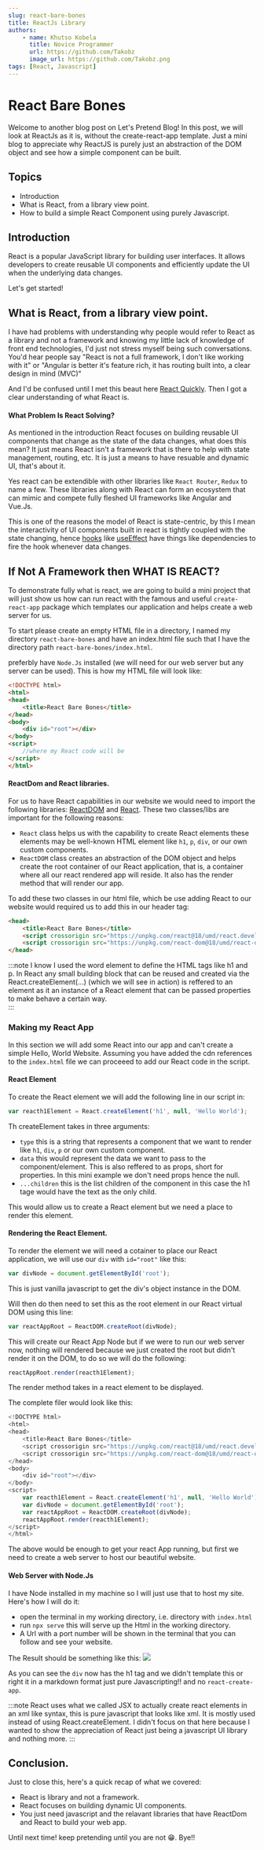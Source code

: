 ```yaml
---
slug: react-bare-bones
title: ReactJs Library
authors: 
    - name: Khutso Kobela
      title: Novice Programmer
      url: https://github.com/Takobz
      image_url: https://github.com/Takobz.png
tags: [React, Javascript]
---
```



# React Bare Bones

Welcome to another blog post on Let's Pretend Blog! In this post, we will look at ReactJs as it is, without the create-react-app template. Just a mini blog to appreciate why ReactJS is purely just an abstraction of the DOM object and see how a simple component can be built.

## Topics
- Introduction
- What is React, from a library view point.
- How to build a simple React Component using purely Javascript.

## Introduction

React is a popular JavaScript library for building user interfaces. It allows developers to create reusable UI components and efficiently update the UI when the underlying data changes.

Let's get started!

## What is React, from a library view point.
I have had problems with understanding why people would refer to React as a library and not a framework and knowing my little lack of knowledge of front end technologies, I'd just not stress myself being such conversations. You'd hear people say "React is not a full framework, I don't like working with it" or "Angular is better it's feature rich, it has routing built into, a clear design in mind (MVC)"  

And I'd be confused until I met this beaut here [React Quickly](https://www.manning.com/books/react-quickly-second-edition). Then I got a clear understanding of what React is.

#### What Problem Is React Solving?
As mentioned in the introduction React focuses on building reusable UI components that change as the state of the data changes, what does this mean? It just means React isn't a framework that is there to help with state management, routing, etc. It is just a means to have resuable and dynamic UI, that's about it.  

Yes react can be extendible with other libraries like `React Router`, `Redux` to name a few. These libraries along with React can form an ecosystem that can mimic and compete fully fleshed UI frameworks like Angular and Vue.Js.

This is one of the reasons the model of React is state-centric, by this I mean the interactivity of UI components built in react is tightly coupled with the state changing, hence [hooks](https://react.dev/reference/react/hooks) like [useEffect](https://react.dev/reference/react/useEffect) have things like dependencies to fire the hook whenever data changes.  

## If Not A Framework then WHAT IS REACT?
To demonstrate fully what is react, we are going to build a mini project that will just show us how can run react with the famous and useful `create-react-app` package which templates our application and helps create a web server for us.

To start please create an empty HTML file in a directory, I named my directory `react-bare-bones` and have an index.html file such that I have the directory path `react-bare-bones/index.html`.

preferbly have `Node.Js` installed (we will need for our web server but any server can be used). This is how my HTML file will look like:
```html
<!DOCTYPE html>
<html>
<head>
    <title>React Bare Bones</title>
</head>
<body>
    <div id="root"></div>
</body>
<script>
    //where my React code will be
</script>
</html>
```

#### ReactDom and React libraries.
For us to have React capabilities in our website we would need to import the following libraries: [ReactDOM](https://unpkg.com/react-dom@18/umd/react-dom.development.js) and [React](https://unpkg.com/react@18/umd/react.development.js). These two classes/libs are important for the following reasons:
- `React` class helps us with the capability to create React elements these elements may be well-known HTML element like `h1`, `p`, `div`, or our own custom components.
- `ReactDOM` class creates an abstraction of the DOM object and helps create the root container of our React application, that is, a container where all our react rendered app will reside. It also has the render method that will render our app.

To add these two classes in our html file, which be use adding React to our website would required us to add this in our header tag:
```html
<head>
    <title>React Bare Bones</title>
    <script crossorigin src="https://unpkg.com/react@18/umd/react.development.js"></script>
    <script crossorigin src="https://unpkg.com/react-dom@18/umd/react-dom.development.js"></script>
</head>
```

:::note
I know I used the word element to define the HTML tags like h1 and p. In React any small building block that can be reused and created via the React.createElement(...) (which we will see in action) is reffered to an element as it an instance of a React element that can be passed properties to make behave a certain way.  
:::

### Making my React App
In this section we will add some React into our app and can't create a simple Hello, World Website. Assuming you have added the cdn references to the `index.html` file we can proceeed to add our React code in the script.

#### React Element
To create the React element we will add the following line in our script in:

```js
var reacth1Element = React.createElement('h1', null, 'Hello World');
```

Th createElement takes in three arguments:
- `type` this is a string that represents a component that we want to render like `h1`, `div`, `p` or our own custom component.
- `data` this would represent the data we want to pass to the component/element. This is also reffered to as props, short for properties. In this mini example we don't need props hence the null.
- `...children` this is the list children of the component in this case the h1 tage would have the text as the only child.

This would allow us to create a React element but we need a place to render this element.

#### Rendering the React Element.
To render the element we will need a cotainer to place our React application, we will use our `div` with `id="root"` like this:
```js
var divNode = document.getElementById('root');
```
This is just vanilla javascript to get the div's object instance in the DOM.

Will then do then need to set this as the root element in our React virtual DOM using this line:
```js
var reactAppRoot = ReactDOM.createRoot(divNode);
```

This will create our React App Node but if we were to run our web server now, nothing will rendered because we just created the root but didn't render it on the DOM, to do so we will do the following:
```js
reactAppRoot.render(reacth1Element);
```

The render method takes in a react element to be displayed.

The complete filer would look like this:
```js
<!DOCTYPE html>
<html>
<head>
    <title>React Bare Bones</title>
    <script crossorigin src="https://unpkg.com/react@18/umd/react.development.js"></script>
    <script crossorigin src="https://unpkg.com/react-dom@18/umd/react-dom.development.js"></script>
</head>
<body>
    <div id="root"></div>
</body>
<script>
    var reacth1Element = React.createElement('h1', null, 'Hello World');
    var divNode = document.getElementById('root');
    var reactAppRoot = ReactDOM.createRoot(divNode);
    reactAppRoot.render(reacth1Element);
</script>
</html>

```

The above would be enough to get your react App running, but first we need to create a web server to host our beautiful website.

#### Web Server with Node.Js
I have Node installed in my machine so I will just use that to host my site. Here's how I will do it:
- open the terminal in my working directory, i.e. directory with `index.html`
- run `npx serve` this will serve up the Html in the working directory.
- A Url with a port number will be shown in the terminal that you can follow and see your website.

The Result should be something like this:
![](../../../static/img/blog-images/react-bare-bones/hello-world-react.png)

As you can see the `div` now has the h1 tag and we didn't template this or right it in a markdown format just pure Javascripting!! and no `react-create-app`.

:::note
React uses what we called JSX to actually create react elements in an xml like syntax, this is pure javascript that looks like xml. It is mostly used instead of using React.createElement. I didn't focus on that here because I wanted to show the appreciation of React just being a javascript UI library and nothing more.
:::


## Conclusion.
Just to close this, here's a quick recap of what we covered:
- React is library and not a framework.
- React focuses on building dynamic UI components.
- You just need javascript and the relavant libraries that have ReactDom and React to build your web app.

Until next time! keep pretending until you are not 😁. Bye!!